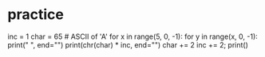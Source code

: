 # practice
inc = 1
char = 65  # ASCII of 'A'
for x in range(5, 0, -1):
    for y in range(x, 0, -1):
        print(" ", end="")
    print(chr(char) * inc, end="")
    char += 2
    inc += 2;
    print()
